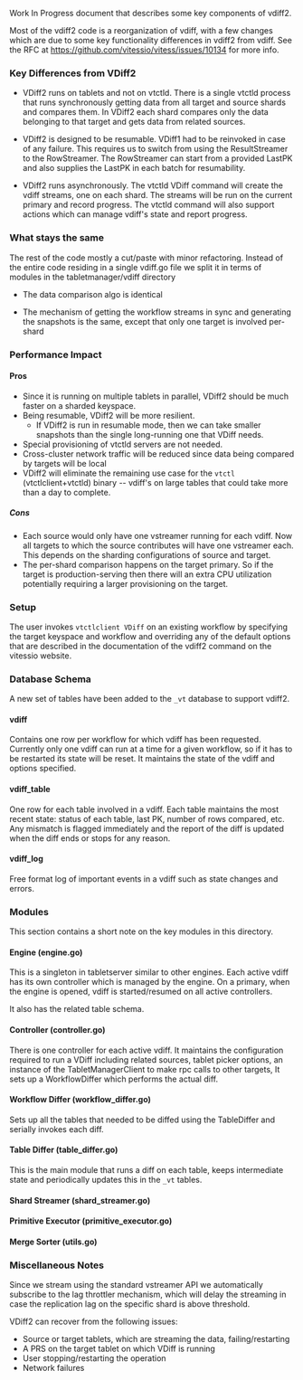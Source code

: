 
Work In Progress document that describes some key components of vdiff2.

Most of the vdiff2 code is a reorganization of vdiff, with a few changes which are due to some key functionality differences in vdiff2 from vdiff. See the RFC at https://github.com/vitessio/vitess/issues/10134 for more info.

### Key Differences from VDiff2

* VDiff2 runs on tablets and not on vtctld. There is a single vtctld process that runs synchronously getting data from all target and source shards and compares them. In VDiff2 each shard compares only the data belonging to that target and gets data from related sources.

* VDiff2 is designed to be resumable. VDiff1 had to be reinvoked in case of any failure. This requires us to switch from using the ResultStreamer to the RowStreamer. The RowStreamer can start from a provided LastPK and also supplies the LastPK in each batch for resumability.

* VDiff2 runs asynchronously. The vtctld VDiff command will create the vdiff streams, one on each shard. The streams will be run on the current primary and record progress. The vtctld command will also support actions which can manage vdiff's state and report progress.

### What stays the same

The rest of the code mostly a cut/paste with minor refactoring. Instead of the entire code residing in a single vdiff.go file we split it in terms of modules in the tabletmanager/vdiff directory

* The data comparison algo is identical

* The mechanism of getting the workflow streams in sync and generating the snapshots is the same, except that only one target is involved per-shard


### Performance Impact

#### Pros

* Since it is running on multiple tablets in parallel, VDiff2 should be much faster on a sharded keyspace.
* Being resumable, VDiff2 will be more resilient.
  * If VDiff2 is run in resumable mode, then we can take smaller snapshots than the single long-running one that VDiff needs.
* Special provisioning of vtctld servers are not needed.
* Cross-cluster network traffic will be reduced since data being compared by targets will be local
* VDiff2 will eliminate the remaining use case for the `vtctl` (vtctlclient+vtctld) binary -- vdiff's on large tables that could take more than a day to complete.


##### Cons

* Each source would only have one vstreamer running for each vdiff. Now all targets to which the source contributes will have one vstreamer each. This depends on the sharding configurations of source and target.
* The per-shard comparison happens on the target primary. So if the target is production-serving then there will an extra CPU utilization potentially requiring a larger provisioning on the target.

### Setup

The user invokes `vtctlclient VDiff` on an existing workflow by specifying the target keyspace and workflow and overriding any of the default options that are described in the documentation of the vdiff2 command on the vitessio website.

### Database Schema

A new set of tables have been added to the `_vt` database to support vdiff2.

#### vdiff
Contains one row per workflow for which vdiff has been requested. Currently only one vdiff can run at a time for a given workflow, so if it has to be restarted its state will be reset. It maintains the state of the vdiff and options specified.

#### vdiff_table
One row for each table involved in a vdiff. Each table maintains the most recent state: status of each table, last PK, number of rows compared, etc. Any mismatch is flagged immediately and the report of the diff is updated when the diff ends or stops for any reason.

#### vdiff_log
Free format log of important events in a vdiff such as state changes and errors.

### Modules

This section contains a short note on the key modules in this directory.

#### Engine (engine.go)
This is a singleton in tabletserver similar to other engines. Each active vdiff has its own controller which is managed by the engine. On a primary, when the engine is opened, vdiff is started/resumed on all active controllers.

It also has the related table schema.

#### Controller (controller.go)

There is one controller for each active vdiff. It maintains the configuration required to run a VDiff including related sources, tablet picker options, an instance of the TabletManagerClient to make rpc calls to other targets, It sets up a WorkflowDiffer which performs the actual diff.

#### Workflow Differ (workflow_differ.go)

Sets up all the tables that needed to be diffed using the TableDiffer and serially invokes each diff.

#### Table Differ (table_differ.go)

This is the main module that runs a diff on each table, keeps intermediate state and periodically updates this in the `_vt` tables.

#### Shard Streamer (shard_streamer.go)

#### Primitive Executor (primitive_executor.go)

#### Merge Sorter (utils.go)

### Miscellaneous Notes

Since we stream using the standard vstreamer API we automatically subscribe to the lag throttler
mechanism, which will delay the streaming in case the replication lag on the specific shard is above
threshold.

VDiff2 can recover from the following issues:
 * Source or target tablets, which are streaming the data, failing/restarting
 * A PRS on the target tablet on which VDiff is running
 * User stopping/restarting the operation
 * Network failures


